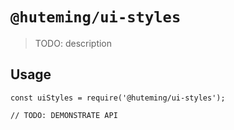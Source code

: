 # `@huteming/ui-styles`

> TODO: description

## Usage

```
const uiStyles = require('@huteming/ui-styles');

// TODO: DEMONSTRATE API
```
